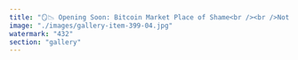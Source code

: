 ```yaml
---
title: "🪞📉 Opening Soon: Bitcoin Market Place of Shame<br /><br />Not an art gallery. A reckoning.<br /><br />Each NFT: a mirror. A scar. A crystallized contradiction. Proof-of-Cognitive-Dissonance etched on-chain.<br /><br />From the Whale Who Couldn't Exit to the Halving High Priest in Denial. From Frozen Maximalist to Liquidity Mirage.<br /><br />You once believed. Now you just refresh price charts and call it research.<br /><br />Come stare into the tokenized relics of a worldview that calcified too soon. Every piece is for sale. None can be bought with conviction.<br /><br />BTC won’t die. It will haunt. Right here, on-chain."
image: "./images/gallery-item-399-04.jpg"
watermark: "432"
section: "gallery"
---
```

